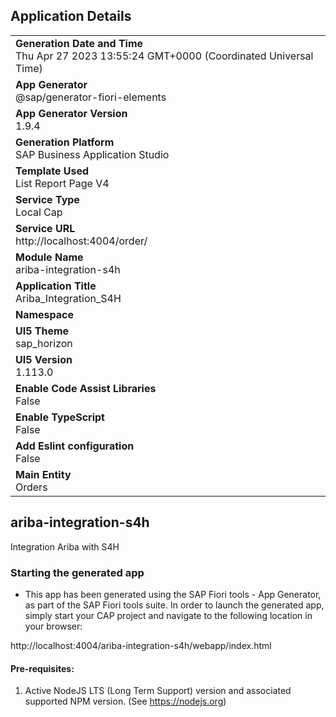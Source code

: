 ## Application Details
|               |
| ------------- |
|**Generation Date and Time**<br>Thu Apr 27 2023 13:55:24 GMT+0000 (Coordinated Universal Time)|
|**App Generator**<br>@sap/generator-fiori-elements|
|**App Generator Version**<br>1.9.4|
|**Generation Platform**<br>SAP Business Application Studio|
|**Template Used**<br>List Report Page V4|
|**Service Type**<br>Local Cap|
|**Service URL**<br>http://localhost:4004/order/
|**Module Name**<br>ariba-integration-s4h|
|**Application Title**<br>Ariba_Integration_S4H|
|**Namespace**<br>|
|**UI5 Theme**<br>sap_horizon|
|**UI5 Version**<br>1.113.0|
|**Enable Code Assist Libraries**<br>False|
|**Enable TypeScript**<br>False|
|**Add Eslint configuration**<br>False|
|**Main Entity**<br>Orders|

## ariba-integration-s4h

Integration Ariba with S4H

### Starting the generated app

-   This app has been generated using the SAP Fiori tools - App Generator, as part of the SAP Fiori tools suite.  In order to launch the generated app, simply start your CAP project and navigate to the following location in your browser:

http://localhost:4004/ariba-integration-s4h/webapp/index.html

#### Pre-requisites:

1. Active NodeJS LTS (Long Term Support) version and associated supported NPM version.  (See https://nodejs.org)


